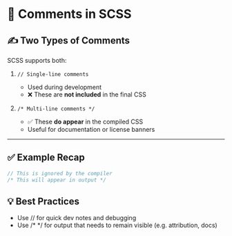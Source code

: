 # 📘 Comments in SCSS

## ✍️ Two Types of Comments

SCSS supports both:

1. `// Single-line comments`

   - Used during development
   - ❌ These are **not included** in the final CSS

2. `/* Multi-line comments */`

   - ✅ These **do appear** in the compiled CSS
   - Useful for documentation or license banners

---

## ✅ Example Recap

```scss
// This is ignored by the compiler
/* This will appear in output */
```

## 💡 Best Practices

- Use // for quick dev notes and debugging
- Use /\* \*/ for output that needs to remain visible (e.g. attribution, docs)
